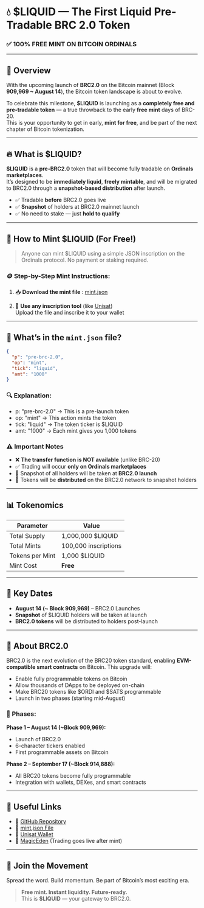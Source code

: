 # 💧 $LIQUID — The First Liquid Pre-Tradable BRC 2.0 Token
### ✅ 100% FREE MINT ON BITCOIN ORDINALS

---

## 🚀 Overview

With the upcoming launch of **BRC2.0** on the Bitcoin mainnet (Block **909,969 ~ August 14**), the Bitcoin token landscape is about to evolve.

To celebrate this milestone, **$LIQUID** is launching as a **completely free and pre-tradable token** — a true throwback to the early **free mint** days of BRC-20.  
This is your opportunity to get in early, **mint for free**, and be part of the next chapter of Bitcoin tokenization.

---

## 🔥 What is $LIQUID?

**$LIQUID** is a **pre-BRC2.0** token that will become fully tradable on **Ordinals marketplaces**.  
It’s designed to be **immediately liquid**, **freely mintable**, and will be migrated to BRC2.0 through a **snapshot-based distribution** after launch.

- ✅ Tradable **before** BRC2.0 goes live  
- ✅ **Snapshot** of holders at BRC2.0 mainnet launch  
- ✅ No need to stake — just **hold to qualify**

---

## 🧪 How to Mint $LIQUID (For Free!)

> Anyone can mint $LIQUID using a simple JSON inscription on the Ordinals protocol. No payment or staking required.

### 🪙 Step-by-Step Mint Instructions:

1. 📥 **Download the mint file** : [mint.json](https://github.com/Liquidbrc/liquid-brc/blob/main/mint.json)

2. 🧱 **Use any inscription tool** (like [Unisat](https://unisat.io))  
   Upload the file and inscribe it to your wallet

---

## 🧾 What’s in the `mint.json` file?

```json
{
  "p": "pre-brc-2.0",
  "op": "mint",
  "tick": "liquid",
  "amt": "1000"
}
```

### 🔍 Explanation:

- p: "pre-brc-2.0" → This is a pre-launch token
- op: "mint" → This action mints the token
- tick: "liquid" → The token ticker is $LIQUID
- amt: "1000" → Each mint gives you 1,000 tokens

### ⚠️ Important Notes

- ❌ **The transfer function is NOT available** (unlike BRC-20)  
- ✅ Trading will occur **only on Ordinals marketplaces**  
- 📸 Snapshot of all holders will be taken at **BRC2.0 launch**  
- 🎯 Tokens will be **distributed** on the BRC2.0 network to snapshot holders  

---

## 📊 Tokenomics

| Parameter       | Value               |
|----------------|---------------------|
| Total Supply   | 1,000,000 $LIQUID   |
| Total Mints    | 100,000 inscriptions|
| Tokens per Mint| 1,000 $LIQUID       |
| Mint Cost      | **Free**            |

---

## 📅 Key Dates

- **August 14 (~ Block 909,969)** – BRC2.0 Launches  
- **Snapshot** of $LIQUID holders will be taken at launch  
- **BRC2.0 tokens** will be distributed to holders post-launch  

---

## 🧠 About BRC2.0

BRC2.0 is the next evolution of the BRC20 token standard, enabling **EVM-compatible smart contracts** on Bitcoin. This upgrade will:

- Enable fully programmable tokens on Bitcoin  
- Allow thousands of DApps to be deployed on-chain  
- Make BRC20 tokens like $ORDI and $SATS programmable  
- Launch in two phases (starting mid-August)

### 📍 Phases:

**Phase 1 – August 14 (~Block 909,969):**  
- Launch of BRC2.0  
- 6-character tickers enabled  
- First programmable assets on Bitcoin

**Phase 2 – September 17 (~Block 914,888):**  
- All BRC20 tokens become fully programmable  
- Integration with wallets, DEXes, and smart contracts

---

## 🧭 Useful Links

- 🔗 [GitHub Repository](https://github.com/Liquidbrc/liquid-brc)  
- 🔗 [mint.json File](https://github.com/Liquidbrc/liquid-brc/blob/main/mint.json)  
- 🔗 [Unisat Wallet](https://unisat.io)  
- 🔗 [MagicEden](https://magiceden.io) (Trading goes live after mint)

---

## 💬 Join the Movement

Spread the word. Build momentum. Be part of Bitcoin’s most exciting era.

> **Free mint. Instant liquidity. Future-ready.**  
> This is **$LIQUID** — your gateway to BRC2.0.
